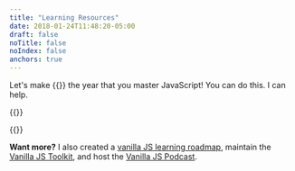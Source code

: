```yaml
---
title: "Learning Resources"
date: 2018-01-24T11:48:20-05:00
draft: false
noTitle: false
noIndex: false
anchors: true
---
```


Let's make {{<year>}} the year that you master&nbsp;JavaScript! You can do this. I can help.

{{<cta for="learnvjs-resources">}}

{{<cta for="products">}}

**Want more?** I also created a [vanilla JS learning roadmap](https://learnvanillajs.com), maintain the [Vanilla JS Toolkit](https://vanillajstoolkit.com), and host the [Vanilla JS Podcast](https://vanillajspodcast.com).